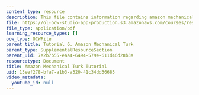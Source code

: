 ```yaml
---
content_type: resource
description: This file contains information regarding amazon mechanical turk tutorial.
file: https://ol-ocw-studio-app-production.s3.amazonaws.com/courses/res-9-003-brains-minds-and-machines-summer-course-summer-2015/13eef278bfa7a1b3a32041c34dd36685_MITRES_9_003SUM15_tut6.pdf
file_type: application/pdf
learning_resource_types: []
ocw_type: OCWFile
parent_title: Tutorial 6. Amazon Mechanical Turk
parent_type: SupplementalResourceSection
parent_uid: 7e2b7b55-eaa4-6494-579e-611d46d28b3a
resourcetype: Document
title: Amazon Mechanical Turk Tutorial
uid: 13eef278-bfa7-a1b3-a320-41c34dd36685
video_metadata:
  youtube_id: null
---
```

